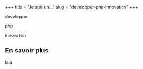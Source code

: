 +++
title = "Je suis un..."
slug = "developper-php-innovation"
+++


developper

php

innovation

## En savoir plus

lala
